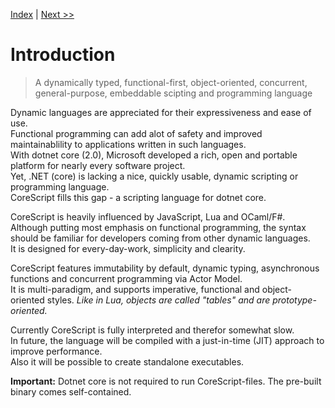 [Index](./index.md) | [Next >>](./getting-started.md)

# Introduction

> A dynamically typed, functional-first, object-oriented, concurrent, general-purpose, embeddable scipting and programming language 

Dynamic languages are appreciated for their expressiveness and ease of use.  
Functional programming can add alot of safety and improved maintainablility to applications written in 
such languages.  
With dotnet core (2.0), Microsoft developed a rich, open and portable platform for nearly every software project.  
Yet, .NET (core) is lacking a nice, quickly usable, dynamic scripting or programming language.  
CoreScript fills this gap -  a scripting language for dotnet core.  

CoreScript is heavily influenced by JavaScript, Lua and OCaml/F#.  
Although putting most emphasis on functional programming, the syntax should be familiar for developers coming from other
dynamic languages.  
It is designed for every-day-work, simplicity and clearity.  

CoreScript features immutability by default, dynamic typing, asynchronous functions 
and concurrent programming via Actor Model.  
It is multi-paradigm, and supports imperative, functional and object-oriented styles.
*Like in Lua, objects are called "tables" and are prototype-oriented.*  

Currently CoreScript is fully interpreted and therefor somewhat slow.  
In future, the language will be compiled with a just-in-time (JIT) approach to improve performance.  
Also it will be possible to create standalone executables.

**Important:** Dotnet core is not required to run CoreScript-files. The pre-built binary comes self-contained.